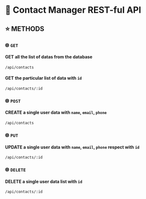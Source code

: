 # 📍 Contact Manager REST-ful API

## ⭐ METHODS

### 🌐 `GET`

#### GET all the list of datas from the database

```http
/api/contacts
```

#### GET the particular list of data with `id`

```http
/api/contacts/:id
```

### 🌐 `POST`

#### CREATE a single user data with `name`, `email`, `phone`

```http
/api/contacts
```

### 🌐 `PUT`

#### UPDATE a single user data with `name`, `email`, `phone` respect with `id`

```http
/api/contacts/:id
```

### 🌐 `DELETE`

#### DELETE a single user data list with `id`

```http
/api/contacts/:id
```